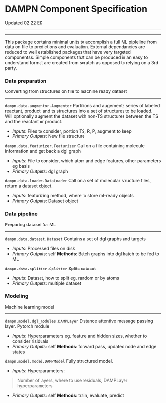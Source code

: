 # DAMPN Component Specification
Updated 02.22 EK
***
***

This package contains minimal units to accomplish a full ML pipleline from data on file to predictions and evaluation.
External dependancies are reduced to well established packages that have very targeted componentss. Simple
components that can be produced in an easy to understand format are created from scratch as opposed to relying on a 3rd party.

### Data preparation
Converting from structures on file to machine ready dataset
***

`dampn.data.augmentor.Augmentor`
Partitions and augements series of labeled reactant, product, and ts structures into a set of structures to be loaded.
Will optionally augment the dataset with non-TS structures between the TS and the reactant or product.
- _Inputs_: Files to consider, portion TS, R, P, augment to keep
- _Primary Outputs_: New file structure

`dampn.data.featurizer.Featurizer`
Call on a file containing molecule information and get back a dgl graph
- _Inputs_: File to consider, which atom and edge features, other parameters eg basis
- _Primary Outputs_: dgl graph

`dampn.data.loader.DataLoader`
Call on a set of molecular structure files, return a dataset object.
- _Inputs_: featurizing method, where to store ml-ready objects
- _Primary Outputs_: Dataset object

### Data pipeline
Preparing dataset for ML
***

`dampn.data.dataset.Dataset`
Contains a set of dgl graphs and targets
- _Inputs_: Processed files on disk
- _Primary Outputs_: self 
__Methods__: Batch graphs into dgl batch to be fed to ML


`dampn.data.splitter.Splitter`
Splits dataset
- _Inputs_: Dataset, how to split eg. random or by atoms
- _Primary Outputs_: multiple dataset

### Modeling
Machine learning model
***

`dampn.model.dgl_modules.DAMPLayer`
Distance attentive message passing layer. Pytorch module
- _Inputs_: Hyperparameters eg. feature and hidden sizes, whether to consider risiduals
- _Primary Outputs_: self
__Methods__: forward pass, updated node and edge states

`dampn.model.model.DAMPModel`
Fully structured model.
- _Inputs_: Hyperparameters:
> Number of layers, where to use residuals, DAMPLayer hyperparameters
- _Primary Outputs_: self
__Methods__: train, evaluate, predict

